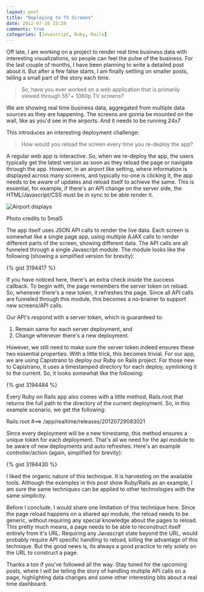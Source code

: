 ```yaml
---
layout: post
title: "Deploying to TV Screens"
date: 2012-07-28 15:28
comments: true
categories: [Javascript, Ruby, Rails]
---
```


Off late, I am working on a project to render real time business data with interesting visualizations, so people can feel the pulse of the business. For the last couple of months, I have been planning to write a detailed post about it. But after a few false starts, I am finally settling on smaller posts, telling a small part of the story each time.

>So, have you ever worked on a web application that is primarily viewed through 55"+ 1080p TV screens?

We are showing real time business data, aggregated from multiple data sources as they are happening. The screens are gonna be mounted on the wall, like as you'd see in the airports. And it needs to be running 24x7

This introduces an interesting deployment challenge:

>How would you reload the screen every time you re-deploy the app?

A regular web app is interactive. So, when we re-deploy the app, the users typically get the latest version as soon as they reload the page or navigate through the app. However, in an airport like setting, where information is displayed across many screens, and typically no-one is clicking it, the app needs to be aware of updates and reload itself to achieve the same. This is essential, for example, if there's an API change on the server side, the HTML/Javascript/CSS must be in sync to be able render it.

![Airport displays](http://farm1.staticflickr.com/65/212623519_eae543d64c.jpg)

Photo credits to  5mal5

The app itself uses JSON API calls to render the live data. Each screen is somewhat like a single page app, using multiple AJAX calls to render different parts of the screen, showing different data. The API calls are all funneled through a single Javascript module. The module looks like the following (showing a simplified version for brevity):

{% gist 3194417 %}

If you have noticed here, there's an extra check inside the success callback. To begin with, the page remembers the server token on reload. So, whenever there's a new token, it refreshes the page. Since all API calls are funneled through this module, this becomes a no-brainer to support new screens/API calls.

Our API's respond with a server token, which is guaranteed to:

1. Remain same for each server deployment, and
2. Change whenever there's a new deployment.

However, we still need to make sure the server token indeed ensures these two essential properties. With a little trick, this becomes trivial. For our app, we are using Capistrano to deploy our Ruby on Rails project. For those new to Capistrano, it uses a timestamped directory for each deploy, symlinking it to the current. So, it looks somewhat like the following:

{% gist 3194484 %}

Every Ruby on Rails app also comes with a little method, Rails.root that returns the full path to the directory of the current deployment. So, in this example scenario, we get the following:

Rails.root #==&gt; /app/realtime/releases/20120729083021

Since every deployment will be a new timestamp, this method ensures a unique token for each deployment. That's all we need for the api module to be aware of new deployments and auto refreshes. Here's an example controller/action (again, simplified for brevity):

{% gist 3194430 %}

I liked the organic nature of this technique. It is harvesting on the available tools. Although the examples in this post show Ruby/Rails as an example, I am sure the same techniques can be applied to other technologies with the same simplicity.

Before I conclude, I would share one limitation of this technique here. Since the page reload happens on a shared api module, the reload needs to be generic, without requiring any special knowledge about the pages to reload. This pretty much means, a page needs to be able to reconstruct itself entirely from it's URL. Requiring any Javascript state beyond the URL, would probably require API specific handling to reload, killing the advantage of this technique. But the good news is, its always a good practice to rely solely on the URL to construct a page.

Thanks a ton if you've followed all the way. Stay tuned for the upcoming posts, where I will be telling the story of handling multiple API calls on a page, highlighting data changes and some other interesting bits about a real time dashboard.